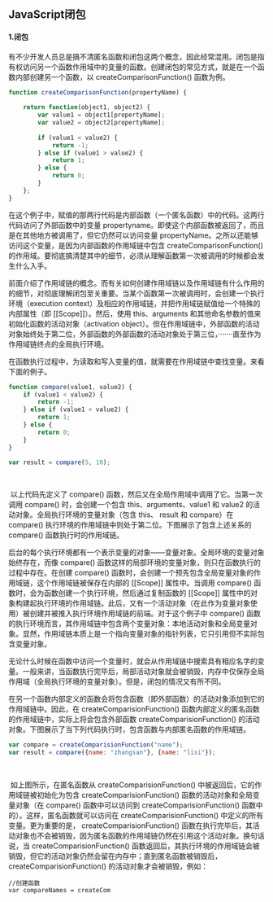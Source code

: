 ## JavaScript闭包

#### 1.闭包

​		有不少开发人员总是搞不清匿名函数和闭包这两个概念，因此经常混用。闭包是指有权访问另一个函数作用域中的变量的函数。创建闭包的常见方式，就是在一个函数内部创建另一个函数，以 createComparisonFunction() 函数为例。

```js
function createComparisonFunction(propertyName) {
	
	return function(object1, object2) {
		var value1 = object1[propertyName];
		var value2 = object2[propertyName];
		
		if (value1 < value2) {
			return -1;
		} else if (value1 > value2) {
			return 1;
		} else {
			return 0;
		}
	};
}
```

​		在这个例子中，赋值的那两行代码是内部函数（一个匿名函数）中的代码。这两行代码访问了外部函数中的变量 propertyname。即使这个内部函数被返回了，而且是在其他地方被调用了，但它仍然可以访问变量 propertyName。之所以还能够访问这个变量，是因为内部函数的作用域链中包含 createComparisonFunction() 的作用域。要彻底搞清楚其中的细节，必须从理解函数第一次被调用的时候都会发生什么入手。

​		前面介绍了作用域链的概念。而有关如何创建作用域链以及作用域链有什么作用的的细节，对彻底理解闭包至关重要。当某个函数第一次被调用时，会创建一个执行环境（execution context）及相应的作用域链，并把作用域链赋值给一个特殊的内部属性（即 [[Scope]]）。然后，使用 this、arguments 和其他命名参数的值来初始化函数的活动对象（activation object）。但在作用域链中，外部函数的活动对象始终处于第二位，外部函数的外部函数的活动对象处于第三位，·······直至作为作用域链终点的全局执行环境。

​		在函数执行过程中，为读取和写入变量的值，就需要在作用域链中查找变量。来看下面的例子。

```js
function compare(value1, value2) {
	if (value1 < value2) {
		return -1;
	} else if (value1 > value2) {
		return 1;
	} else {
		return 0;
	}
}

var result = compare(5, 10);
```

​	

​		以上代码先定义了 compare() 函数，然后又在全局作用域中调用了它。当第一次调用 compare() 时，会创建一个包含 this、arguments、value1 和 value2 的活动对象。全局执行环境的变量对象（包含 this、 result 和 compare）在compare() 执行环境的作用域链中则处于第二位。下图展示了包含上述关系的 compare() 函数执行时的作用域链。



​		后台的每个执行环境都有一个表示变量的对象——变量对象。全局环境的变量对象始终存在，而像 compare() 函数这样的局部环境的变量对象，则只在函数执行的过程中存在。在创建 compare() 函数时，会创建一个预先包含全局变量对象的作用域链，这个作用域链被保存在内部的 [[Scope]] 属性中。当调用 compare() 函数时，会为函数创建一个执行环境，然后通过复制函数的 [[Scope]] 属性中的对象构建起执行环境的作用域链。此后，又有一个活动对象（在此作为变量对象使用）被创建并被推入执行环境作用域链的前端。对于这个例子中 compare() 函数的执行环境而言，其作用域链中包含两个变量对象：本地活动对象和全局变量对象。显然，作用域链本质上是一个指向变量对象的指针列表，它只引用但不实际包含变量对象。

​		无论什么时候在函数中访问一个变量时，就会从作用域链中搜索具有相应名字的变量。一般来讲，当函数执行完毕后，局部活动对象就会被销毁，内存中仅保存全局作用域（全局执行环境的变量对象）。但是，闭包的情况又有所不同。

​		在另一个函数内部定义的函数会将包含函数（即外部函数）的活动对象添加到它的作用域链中。因此，在 createComparisionFunction() 函数内部定义的匿名函数的作用域链中，实际上将会包含外部函数 createComparisionFunction() 的活动对象。下图展示了当下列代码执行时，包含函数与内部匿名函数的作用域链。

```js
var compare = createComparisionFunction("name");
var result = compare({name: "zhangsan"}, {name: "lisi"});
```

​		

​		如上图所示，在匿名函数从 createComparisionFunction() 中被返回后，它的作用域链被初始化为包含 createComparisionFunction() 函数的活动对象和全局变量对象（在 compare() 函数中可以访问到 createComparisionFunction() 函数中的）。这样，匿名函数就可以访问在 createComparisionFunction() 中定义的所有变量。更为重要的是， createComparisionFunction() 函数在执行完毕后，其活动对象也不会被销毁，因为匿名函数的作用域链仍然在引用这个活动对象。换句话说，当 createComparisionFunction() 函数返回后，其执行环境的作用域链会被销毁，但它的活动对象仍然会留在内存中；直到匿名函数被销毁后， createComparisionFunction() 的活动对象才会被销毁，例如：

```
//创建函数
var compareNames = createCom
```











